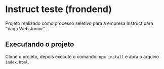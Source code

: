 # Instruct teste (frondend)

Projeto realizado como processo seletivo para a empresa Instruct para "Vaga Web Junior".

## Executando o projeto

Clone o projeto, depois execute o comando: `npm install` e abra o arquivo `index.html`.
